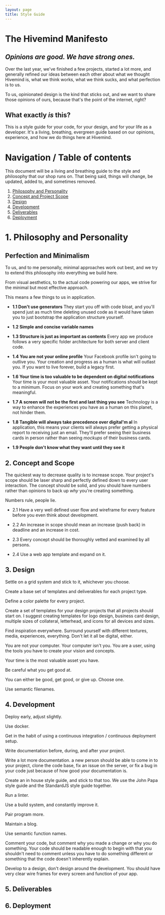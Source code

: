 ```yaml
---
layout: page
title: Style Guide
---
```


# The Hivemind Manifesto

## _Opinions are good. We have strong ones._
Over the last year, we've finished a few projects, started a lot more, and generally refined our ideas between each 
other about what we thought Hivemind is, what we think works, what we think sucks, and what perfection is to us. 

To us, opinionated design is the kind that sticks out, and we want to share those opinions of ours, because that's the point of the internet, right? 

## What exactly _is_ this? 
This is a style guide for your code, for your design, and for your life as a developer. It's a living, breathing, evergreen guide based on our opinions, experience, and how we do things here at Hivemind. 

# Navigation / Table of contents 

This document will be a living and breathing guide to the style and philosophy that our shop runs on. That being said, things will change, be updated, added to, and sometimes removed. 

1. [Philosophy and Personality](#philosophy) 
2. [Concept and Project Scope](#concept) 
3. [Design](#design)
4. [Development](#development)
5. [Deliverables](#deliverables)
6. [Deployment](#deployment)

## <a name="philosophy"></a>

# 1. Philosophy and Personality 

## Perfection and Minimalism  

To us, and to me personally, minimal approaches work out best, and we try to extend this philosophy into everything
we build here. 

From visual aesthetics, to the actual code powering our apps, we strive for the minimal but most effective approach.

This means a few things to us in application. 

* **1.1 Don't use generators**
They start you off with code bloat, and you'll spend just as much time deleting unused code as it would have taken you to just bootstrap the application structure yourself.
	
* **1.2 Simple and concise variable names**
	
* **1.3 Structure is just as important as contents**
Every app we produce follows a very specific folder architecture for both server and client code. 

* **1.4 You are not your online profile**
Your Facebook profile isn't going to outlive you. Your creation and progress as a human is what will outlast you. If you want to live forever, build a legacy first. 

* **1.6 Your time is too valuable to be dependent on digital notifications**
Your time is your most valuable asset. Your notifications should be kept to a minimum. Focus on your work and creating something that's meaningful. 

* **1.7 A screen will not be the first and last thing you see**
Technology is a way to enhance the experiences you have as a human on this planet, not hinder them. 

* **1.8 Tangible will always take precedence over digitaI'm al**
In application, this means your clients will always prefer getting a physical report to receiving just an email. They'll prefer seeing their business cards 
in person rather than seeing _mockups_ of their business cards. 

* **1.9 People don't know what they want until they see it**



## <a name="concept"></a>

## 2. Concept and Scope

The quickest way to decrease quality is to increase scope. Your project's scope should be laser sharp and perfectly defined down to every user interaction. 
The concept should be solid, and you should have numbers rather than opinions to back up _why_ you're creating something. 

Numbers rule, people lie. 

* 2.1 Have a very well defined user flow and wireframe for every feature before you even think about development. 

* 2.2 An increase in scope should mean an increase (push back) in deadline and an increase in cost. 

* 2.3 Every concept should be thoroughly vetted and examined by all persons. 

* 2.4 Use a web app template and expand on it. 	 


## <a name="design"></a>

## 3. Design

Settle on a grid system and stick to it, whichever you choose.

Create a base set of templates and deliverables for each project type.

Define a color palette for every project.

Create a set of templates for your design projects that all projects should start on. I suggest creating templates for logo design, business card design, multiple sizes of collateral, letterhead, and icons for all devices and sizes.

Find inspiration everywhere. Surround yourself with different textures, media, experiences, everything. Don't let it all be digital, either.

You are not your computer. Your computer isn't you. You are a user, using the tools you have to create your vision and concepts.

Your time is the most valuable asset you have.

Be careful what you get good at.

You can either be good, get good, or give up. Choose one.

Use semantic filenames.



## <a name="development"></a>

## 4. Development 

Deploy early, adjust slightly.

Use docker.

Get in the habit of using a continuous integration / continuous deployment setup.

Write documentation before, during, and after your project.

Write a lot more documentation. a new person should be able to come in to your project, clone the code base, fix an issue on the server, or fix a bug in your code just because of how good your documentation is.

Create an in house style guide, and stick to that too. We use the John Papa style guide and the StandardJS style guide together.

Run a linter.

Use a build system, and constantly improve it.

Pair program more.

Maintain a blog.

Use semantic function names.

Comment your code, but comment why you made a change or why you do something. Your code should be readable enough to begin with that you shouldn't need to comment unless you have to do something different or something that the code doesn't inherently explain.

Develop to a design, don't design around the development. You should have very clear wire frames for every screen and function of your app.


## <a name="deliverables"></a>

## 5. Deliverables 


## <a name="deployment"></a>

## 6. Deployment 




